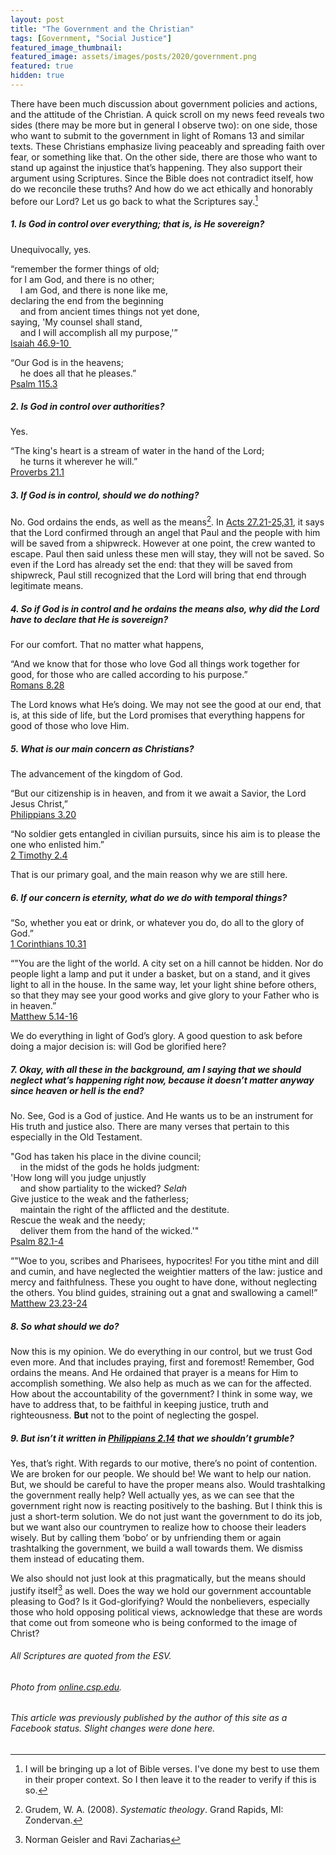 ```yaml
---
layout: post
title: "The Government and the Christian"
tags: [Government, "Social Justice"]
featured_image_thumbnail:
featured_image: assets/images/posts/2020/government.png
featured: true
hidden: true
---
```


There have been much discussion about government policies and actions, and the attitude of the Christian. A quick scroll on my news feed reveals two sides (there may be more but in general I observe two): on one side, those who want to submit to the government in light of Romans 13 and similar texts. These Christians emphasize living peaceably and spreading faith over fear, or something like that. On the other side, there are those who want to stand up against the injustice that’s happening. They also support their argument using Scriptures. Since the Bible does not contradict itself, how do we reconcile these truths? And how do we act ethically and honorably before our Lord? Let us go back to what the Scriptures say.[^1]

##### 1. Is God in control over everything; that is, is He sovereign?

Unequivocally, yes.

“remember the former things of old;<br>
for I am God, and there is no other;<br>
&nbsp;&nbsp;&nbsp;&nbsp;I am God, and there is none like me,<br>
declaring the end from the beginning<br>
&nbsp;&nbsp;&nbsp;&nbsp;and from ancient times things not yet done,<br>
saying, 'My counsel shall stand,<br>
&nbsp;&nbsp;&nbsp;&nbsp;and I will accomplish all my purpose,'”<br>
[‭‭Isaiah‬ ‭46.9-10‬ ‬‬](https://biblia.com/bible/esv/isaiah/46/9-10)

“Our God is in the heavens;<br>
&nbsp;&nbsp;&nbsp;&nbsp;he does all that he pleases.”<br>
[Psalm 115.3](https://biblia.com/bible/esv/psalm/115/3)

##### 2. Is God in control over authorities?

Yes.

“The king's heart is a stream of water in the hand of the Lord;<br>
&nbsp;&nbsp;&nbsp;&nbsp;he turns it wherever he will.”<br>
[‭‭Proverbs‬ ‭21.1‬](https://biblia.com/bible/esv/proverbs/21/1) 

##### 3. If God is in control, should we do nothing?

No. God ordains the ends, as well as the means[^2]. In [Acts 27.21-25,31](https://biblia.com/bible/esv/acts/27/21-31), it says that the Lord confirmed through an angel that Paul and the people with him will be saved from a shipwreck. However at one point, the crew wanted to escape. Paul then said unless these men will stay, they will not be saved. So even if the Lord has already set the end: that they will be saved from shipwreck, Paul still recognized that the Lord will bring that end through legitimate means.

##### 4. So if God is in control and he ordains the means also, why did the Lord have to declare that He is sovereign?

For our comfort. That no matter what happens,

“And we know that for those who love God all things work together for good, for those who are called according to his purpose.”<br>
[‭‭Romans‬ ‭8.28‬](https://biblia.com/bible/esv/romans/8/28)

The Lord knows what He’s doing. We may not see the good at our end, that is, at this side of life, but the Lord promises that everything happens for good of those who love Him.

##### 5. What is our main concern as Christians?

The advancement of the kingdom of God.

“But our citizenship is in heaven, and from it we await a Savior, the Lord Jesus Christ,”<br>
[‭‭Philippians‬ ‭3.20‬](https://biblia.com/bible/esv/philippians/3/20)

“No soldier gets entangled in civilian pursuits, since his aim is to please the one who enlisted him.”<br>
[‭‭2 Timothy‬ ‭2.4‬](https://biblia.com/bible/esv/2-timothy/2/4)

That is our primary goal, and the main reason why we are still here.

##### 6. If our concern is eternity, what do we do with temporal things?

“So, whether you eat or drink, or whatever you do, do all to the glory of God.”<br>
[‭‭1 Corinthians‬ ‭10.31‬](https://biblia.com/bible/esv/1-corinthians/10/31)

“"You are the light of the world. A city set on a hill cannot be hidden. Nor do people light a lamp and put it under a basket, but on a stand, and it gives light to all in the house. In the same way, let your light shine before others, so that they may see your good works and give glory to your Father who is in heaven.”<br>
[‭‭Matthew‬ ‭5.14-16‬](https://biblia.com/bible/esv/matthew/5/14-16)

We do everything in light of God’s glory. A good question to ask before doing a major decision is: will God be glorified here?

##### 7. Okay, with all these in the background, am I saying that we should neglect what’s happening right now, because it doesn’t matter anyway since heaven or hell is the end?

No. See, God is a God of justice. And He wants us to be an instrument for His truth and justice also. There are many verses that pertain to this especially in the Old Testament. 

"God has taken his place in the divine council;<br>
&nbsp;&nbsp;&nbsp;&nbsp;in the midst of the gods he holds judgment:<br>
'How long will you judge unjustly<br>
&nbsp;&nbsp;&nbsp;&nbsp;and show partiality to the wicked? *Selah*<br>
Give justice to the weak and the fatherless;<br>
&nbsp;&nbsp;&nbsp;&nbsp;maintain the right of the afflicted and the destitute.<br>
Rescue the weak and the needy;<br>
&nbsp;&nbsp;&nbsp;&nbsp;deliver them from the hand of the wicked.'"<br>
[Psalm 82.1-4](https://biblia.com/bible/esv/psalm/82/1-4)

“"Woe to you, scribes and Pharisees, hypocrites! For you tithe mint and dill and cumin, and have neglected the weightier matters of the law: justice and mercy and faithfulness. These you ought to have done, without neglecting the others. You blind guides, straining out a gnat and swallowing a camel!”<br>
[‭‭Matthew‬ ‭23.23-24‬](https://biblia.com/bible/esv/matthew/23/23-24)

##### 8. So what should we do?

Now this is my opinion. We do everything in our control, but we trust God even more. And that includes praying, first and foremost! Remember, God ordains the means. And He ordained that prayer is a means for Him to accomplish something. We also help as much as we can for the affected. How about the accountability of the government? I think in some way, we have to address that, to be faithful in keeping justice, truth and righteousness. **But** not to the point of neglecting the gospel.

##### 9. But isn’t it written in [Philippians 2.14](https://biblia.com/bible/esv/philippians/2/14) that we shouldn’t grumble?

Yes, that’s right. With regards to our motive, there’s no point of contention. We are broken for our people. We should be! We want to help our nation. But, we should be careful to have the proper means also. Would trashtalking the government really help? Well actually yes, as we can see that the government right now is reacting positively to the bashing. But I think this is just a short-term solution. We do not just want the government to do its job, but we want also our countrymen to realize how to choose their leaders wisely. But by calling them ‘bobo’ or by unfriending them or again trashtalking the government, we build a wall towards them. We dismiss them instead of educating them.

We also should not just look at this pragmatically, but the means should justify itself[^3] as well. Does the way we hold our government accountable pleasing to God? Is it God-glorifying? Would the nonbelievers, especially those who hold opposing political views, acknowledge that these are words that come out from someone who is being conformed to the image of Christ?

###### All Scriptures are quoted from the ESV.

###### Photo from [online.csp.edu](https://online.csp.edu/blog/business/managers-guide-to-conflict-in-the-workplace).

###### This article was previously published by the author of this site as a Facebook status. Slight changes were done here.

[^1]: I will be bringing up a lot of Bible verses. I've done my best to use them in their proper context. So I then leave it to the reader to verify if this is so.
[^2]: Grudem, W. A. (2008). *Systematic theology*. Grand Rapids, MI: Zondervan.
[^3]: Norman Geisler and Ravi Zacharias

